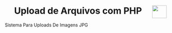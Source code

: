 <h1 align="center">Upload de Arquivos com PHP<img align="right" height="40" width="45" src=""></h1>



Sistema Para Uploads De Imagens JPG
